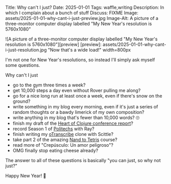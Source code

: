 Title: Why can't I just?
Date: 2025-01-01
Tags: waffle,writing
Description: In which I complain about a bunch of stuff
Discuss: FIXME
Image: assets/2025-01-01-why-cant-i-just-preview.jpg
Image-Alt: A picture of a three-monitor computer display labelled &quot;My New Year's resolution is 5760x1080&quot;


![A picture of a three-monitor computer display labelled &quot;My New Year's resolution is 5760x1080&quot;][preview]
[preview]: assets/2025-01-01-why-cant-i-just-resolution.jpg "Now that's a wide load!" width=800px

I'm not one for New Year's resolutions, so instead I'll simply ask myself some
questions.

Why can't I just
- go to the gym three times a week?
- get 10,000 steps a day even without Rover pulling me along?
- go for a nice long run at least once a week, even if there's snow on the
  ground?
- write something in my blog every morning, even if it's just a series of random
  thoughts or a bawdy limerick of my own composition?
- write anything in my blog that's fewer than 10,000 words? 🙄
- finish my draft of the [Heart of Clojure conference
  report](https://jmglov.net/blog/draft-heart-of-clojure-2024.html)?
- record Season 1 of [Politechs](https://politechspod.com/) with Ray?
- finish writing my [oTranscribe](https://otranscribe.com/) clone with Scittle?
- take part 2 of the amazing [Nand to Tetris](https://www.nand2tetris.org/)
  course?
- read more of "Crepúsculo: Un amor peligroso"?
- OMG finally stop eating cheese already?

The answer to all of these questions is basically "you can just, so why not
just?"

Happy New Year! 🎉
